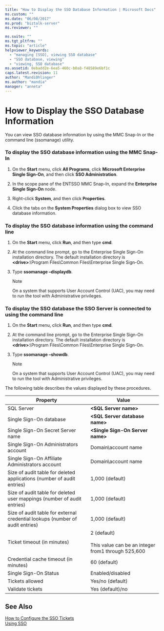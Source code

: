 ```yaml
---
title: "How to Display the SSO Database Information | Microsoft Docs"
ms.custom: ""
ms.date: "06/08/2017"
ms.prod: "biztalk-server"
ms.reviewer: ""

ms.suite: ""
ms.tgt_pltfrm: ""
ms.topic: "article"
helpviewer_keywords: 
  - "managing [SSO], viewing SSO database"
  - "SSO database, viewing"
  - "viewing, SSO database"
ms.assetid: 0ebadd2e-6ea5-460c-b0a8-f48589e6bf1c
caps.latest.revision: 11
author: "MandiOhlinger"
ms.author: "mandia"
manager: "anneta"
---
```

# How to Display the SSO Database Information
You can view SSO database information by using the MMC Snap-In or the command line (ssomanage) utility.  
  
### To display the SSO database information using the MMC Snap-In  
  
1.  On the **Start** menu, click **All Programs**, click **Microsoft Enterprise Single Sign-On**, and then click **SSO Administration**.  
  
2.  In the scope pane of the ENTSSO MMC Snap-In, expand the **Enterprise Single Sign-On** node.  
  
3.  Right-click **System**, and then click **Properties**.  
  
4.  Click the tabs on the  **System Properties** dialog box to view SSO database information.  
  
### To display the SSO database information using the command line  
  
1.  On the **Start** menu, click **Run**, and then type **cmd**.  
  
2.  At the command line prompt, go to the Enterprise Single Sign-On installation directory. The default installation directory is **\<drive>**:\Program Files\Common Files\Enterprise Single Sign-On.  
  
3.  Type **ssomanage –displaydb**.  
  
    > [!NOTE]
    >  On a system that supports User Account Control (UAC), you may need to run the tool with Administrative privileges.  
  
### To display the SSO database the SSO Server is connected to using the command line  
  
1.  On the **Start** menu, click **Run**, and then type **cmd**.  
  
2.  At the command line prompt, go to the Enterprise Single Sign-On installation directory. The default installation directory is **\<drive>**:\Program Files\Common Files\Enterprise Single Sign-On.  
  
3.  Type **ssomanage –showdb**.  
  
    > [!NOTE]
    >  On a system that supports User Account Control (UAC), you may need to run the tool with Administrative privileges.  
  
 The following table describes the values displayed by these procedures.  
  
|Property|Value|  
|--------------|-----------|  
|SQL Server|**\<SQL Server name>**|  
|Single Sign-On database|**\<SQL Server database name>**|  
|Single Sign-On Secret Server name|**\<Single Sign-On Server name>**|  
|Single Sign-On Administrators account|Domain\account name|  
|Single Sign-On Affiliate Administrators account|Domain\account name|  
|Size of audit table for deleted applications (number of audit entries)|1,000 (default)|  
|Size of audit table for deleted user mappings (number of audit entries)|1,000 (default)|  
|Size of audit table for external credential lookups (number of audit entries)|1,000 (default)|  
|Ticket timeout (in minutes)|2 (default)<br /><br /> This value can be an integer from1 through 525,600|  
|Credential cache timeout (in minutes)|60 (default)|  
|Single Sign-On Status|Enabled/disabled|  
|Tickets allowed|Yes/no (default)|  
|Validate tickets|Yes (default)/no|  
  
## See Also  
 [How to Configure the SSO Tickets](../core/how-to-configure-the-sso-tickets.md)   
 [Using SSO](../core/using-sso.md)